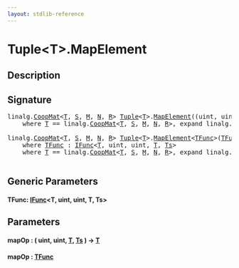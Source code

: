 ```yaml
---
layout: stdlib-reference
---
```


# Tuple\<T\>\.MapElement

## Description





## Signature 

<pre>
linalg.<a href="../coopmat-04/index.html" class="code_type">CoopMat</a>&lt;<a href="index.html#typeparam-T" class="code_type">T</a>, <a href="index.html#decl-S" class="code_var">S</a>, <a href="index.html#decl-M" class="code_var">M</a>, <a href="index.html#decl-N" class="code_var">N</a>, <a href="index.html#decl-R" class="code_var">R</a>&gt; <a href="index.html" class="code_type">Tuple</a>&lt;<a href="index.html#typeparam-T" class="code_type">T</a>&gt;.<a href="mapelement-03.html">MapElement</a>((<span class="code_keyword">uint</span>, <span class="code_keyword">uint</span>, <a href="index.html#typeparam-T" class="code_type">T</a>, <a href="index.html#typeparam-Ts" class="code_type">Ts</a>)-&gt;<a href="index.html#typeparam-T" class="code_type">T</a> <a href="mapelement-03.html#decl-mapOp" class="code_param">mapOp</a>)
    <span class='code_keyword'>where</span> <a href="index.html#typeparam-T" class="code_type">T</a> == linalg.<a href="../coopmat-04/index.html" class="code_type">CoopMat</a>&lt;<a href="index.html#typeparam-T" class="code_type">T</a>, <a href="index.html#decl-S" class="code_var">S</a>, <a href="index.html#decl-M" class="code_var">M</a>, <a href="index.html#decl-N" class="code_var">N</a>, <a href="index.html#decl-R" class="code_var">R</a>&gt;, <span class="code_keyword">expand</span> linalg.<a href="../coopmat-04/index.html" class="code_type">CoopMat</a>&lt;<span class="code_keyword">each</span> <a href="index.html#typeparam-Ts" class="code_type">Ts</a>, <a href="index.html#decl-S" class="code_var">S</a>, <a href="index.html#decl-M" class="code_var">M</a>, <a href="index.html#decl-N" class="code_var">N</a>, <a href="index.html#decl-R" class="code_var">R</a>&gt;;

linalg.<a href="../coopmat-04/index.html" class="code_type">CoopMat</a>&lt;<a href="index.html#typeparam-T" class="code_type">T</a>, <a href="index.html#decl-S" class="code_var">S</a>, <a href="index.html#decl-M" class="code_var">M</a>, <a href="index.html#decl-N" class="code_var">N</a>, <a href="index.html#decl-R" class="code_var">R</a>&gt; <a href="index.html" class="code_type">Tuple</a>&lt;<a href="index.html#typeparam-T" class="code_type">T</a>&gt;.<a href="mapelement-03.html">MapElement</a>&lt;<a href="mapelement-03.html#typeparam-TFunc" class="code_type">TFunc</a>&gt;(<a href="mapelement-03.html#typeparam-TFunc" class="code_type">TFunc</a> <a href="mapelement-03.html#decl-mapOp" class="code_param">mapOp</a>)
    <span class='code_keyword'>where</span> <a href="mapelement-03.html#typeparam-TFunc" class="code_type">TFunc</a> : <a href="../../interfaces/ifunc-01/index.html" class="code_type">IFunc</a>&lt;<a href="index.html#typeparam-T" class="code_type">T</a>, <span class="code_keyword">uint</span>, <span class="code_keyword">uint</span>, <a href="index.html#typeparam-T" class="code_type">T</a>, <a href="index.html#typeparam-Ts" class="code_type">Ts</a>&gt;
    <span class='code_keyword'>where</span> <a href="index.html#typeparam-T" class="code_type">T</a> == linalg.<a href="../coopmat-04/index.html" class="code_type">CoopMat</a>&lt;<a href="index.html#typeparam-T" class="code_type">T</a>, <a href="index.html#decl-S" class="code_var">S</a>, <a href="index.html#decl-M" class="code_var">M</a>, <a href="index.html#decl-N" class="code_var">N</a>, <a href="index.html#decl-R" class="code_var">R</a>&gt;, <span class="code_keyword">expand</span> linalg.<a href="../coopmat-04/index.html" class="code_type">CoopMat</a>&lt;<span class="code_keyword">each</span> <a href="index.html#typeparam-Ts" class="code_type">Ts</a>, <a href="index.html#decl-S" class="code_var">S</a>, <a href="index.html#decl-M" class="code_var">M</a>, <a href="index.html#decl-N" class="code_var">N</a>, <a href="index.html#decl-R" class="code_var">R</a>&gt;;

</pre>

## Generic Parameters

####  <a id="typeparam-TFunc"></a>TFunc: [IFunc](../../interfaces/ifunc-01/index.html)\<T, uint, uint, T, Ts\>

## Parameters

####  <a id="decl-mapOp"></a>mapOp  : \( uint, uint, [T](index.html#typeparam-T), [Ts](index.html#typeparam-Ts) \) -\> [T](index.html#typeparam-T)
####  <a id="decl-mapOp"></a>mapOp  : [TFunc](mapelement-03.html#typeparam-TFunc)

